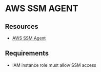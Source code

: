 # AWS SSM AGENT

## Resources

- [AWS SSM Agent](https://docs.aws.amazon.com/systems-manager/latest/userguide/prereqs-ssm-agent.html)

## Requirements

- IAM instance role must allow SSM access
